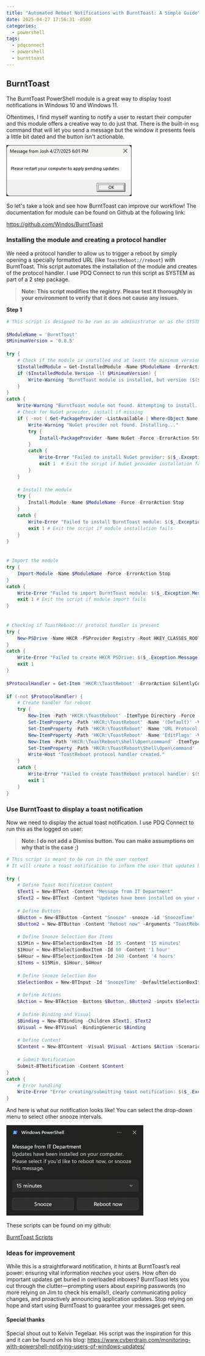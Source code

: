 ```yaml
---
title: "Automated Reboot Notifications with BurntToast: A Simple Guide"
date: 2025-04-27 17:56:31 -0500
categories:
  - powershell
tags:
  - pdqconnect
  - powershell
  - burnttoast
---
```

## BurntToast

The BurntToast PowerShell module is a great way to display toast notifications in Windows 10 and Windows 11.

Oftentimes, I find myself wanting to notify a user to restart their computer and this module offers a creative way to do just that. There is the built-in `msg` command that will let you send a message but the window it presents feels a little bit dated and the button isn't actionable.

![img](assets/images/Pastedimage20250427180320.png)

So let's take a look and see how BurntToast can improve our workflow! The documentation for module can be found on Github at the following link:

https://github.com/Windos/BurntToast

### Installing the module and creating a protocol handler

We need a protocol handler to allow us to trigger a reboot by simply opening a specially formatted URL (like `ToastReboot://reboot`) with BurntToast. This script automates the installation of the module and creates of the protocol handler. I use PDQ Connect to run this script as SYSTEM as part of a 2 step package.

> **Note: This script modifies the registry. Please test it thoroughly in your environment to verify that it does not cause any issues.**

**Step 1**

```powershell
# This script is designed to be run as an administrator or as the SYSTEM account.

$ModuleName = 'BurntToast'
$MinimumVersion = '0.8.5'

try {
    # Check if the module is installed and at least the minimum version.
    $InstalledModule = Get-InstalledModule -Name $ModuleName -ErrorAction Stop
    if ($InstalledModule.Version -lt $MinimumVersion) {
        Write-Warning "BurntToast module is installed, but version ($($InstalledModule.Version)) is older than the minimum required ($MinimumVersion).  Consider updating."
    }
}
catch {
    Write-Warning "BurntToast module not found. Attempting to install..."
    # Check for NuGet provider, install if missing
    if ( -not ( Get-PackageProvider -ListAvailable | Where-Object Name -eq "Nuget" ) ) {
        Write-Warning "NuGet provider not found. Installing..."
        try {
            Install-PackageProvider -Name NuGet -Force -ErrorAction Stop
        }
        catch {
            Write-Error "Failed to install NuGet provider: $($_.Exception.Message)"
            exit 1  # Exit the script if NuGet provider installation fails
        }
    }

    # Install the module
    try {
        Install-Module -Name $ModuleName -Force -ErrorAction Stop
    }
    catch {
        Write-Error "Failed to install BurntToast module: $($_.Exception.Message)"
        exit 1 # Exit the script if module installation fails
    }
}


# Import the module
try {
    Import-Module -Name $ModuleName -Force -ErrorAction Stop
}
catch {
    Write-Error "Failed to import BurntToast module: $($_.Exception.Message)"
    exit 1 # Exit the script if module import fails
}


# Checking if ToastReboot:// protocol handler is present
try {
    New-PSDrive -Name HKCR -PSProvider Registry -Root HKEY_CLASSES_ROOT -ErrorAction SilentlyContinue | Out-Null
}
catch {
    Write-Error "Failed to create HKCR PSDrive: $($_.Exception.Message)"
    exit 1
}

$ProtocolHandler = Get-Item 'HKCR:\ToastReboot' -ErrorAction SilentlyContinue

if (-not $ProtocolHandler) {
    # Create handler for reboot
    try {
        New-Item -Path 'HKCR:\ToastReboot' -ItemType Directory -Force -ErrorAction Stop
        Set-ItemProperty -Path 'HKCR:\ToastReboot' -Name '(Default)' -Value 'url:ToastReboot' -Force -ErrorAction Stop
        Set-ItemProperty -Path 'HKCR:\ToastReboot' -Name 'URL Protocol' -Value '' -Force -ErrorAction Stop
        New-ItemProperty -Path 'HKCR:\ToastReboot' -Name 'EditFlags' -Value 2162688 -PropertyType DWord -Force -ErrorAction Stop
        New-Item -Path 'HKCR:\ToastReboot\Shell\Open\command' -ItemType Directory -Force -ErrorAction Stop
        Set-ItemProperty -Path 'HKCR:\ToastReboot\Shell\Open\command' -Name '(Default)' -Value "C:\Windows\System32\shutdown.exe -r -t 30" -Force -ErrorAction Stop
        Write-Host "ToastReboot protocol handler created."
    }
    catch {
        Write-Error "Failed to create ToastReboot protocol handler: $($_.Exception.Message)"
        exit 1
    }
}
```

### Use BurntToast to display a toast notification

Now we need to display the actual toast notification. I use PDQ Connect to run this as the logged on user:

> **Note: I do not add a Dismiss button. You can make assumptions on why that is the case ;)**

```powershell
# This script is meant to be run in the user context
# It will create a toast notification to inform the user that updates have been installed and prompt them to reboot or snooze the message.

try {
    # Define Toast Notification Content
    $Text1 = New-BTText -Content "Message from IT Department"
    $Text2 = New-BTText -Content "Updates have been installed on your computer. Please select if you'd like to reboot now, or snooze this message."

    # Define Buttons
    $Button = New-BTButton -Content "Snooze" -snooze -id 'SnoozeTime'
    $Button2 = New-BTButton -Content "Reboot now" -Arguments "ToastReboot:" -ActivationType Protocol

    # Define Snooze Selection Box Items
    $15Min = New-BTSelectionBoxItem -Id 15 -Content '15 minutes'
    $1Hour = New-BTSelectionBoxItem -Id 60 -Content '1 hour'
    $4Hour = New-BTSelectionBoxItem -Id 240 -Content '4 hours'
    $Items = $15Min, $1Hour, $4Hour

    # Define Snooze Selection Box
    $SelectionBox = New-BTInput -Id 'SnoozeTime' -DefaultSelectionBoxItemId 15 -Items $Items

    # Define Actions
    $Action = New-BTAction -Buttons $Button, $Button2 -inputs $SelectionBox

    # Define Binding and Visual
    $Binding = New-BTBinding -Children $Text1, $Text2
    $Visual = New-BTVisual -BindingGeneric $Binding

    # Define Content
    $Content = New-BTContent -Visual $Visual -Actions $Action -Scenario Reminder

    # Submit Notification
    Submit-BTNotification -Content $Content
}
catch {
    # Error handling
    Write-Error "Error creating/submitting toast notification: $($_.Exception.Message)"
}
```

And here is what our notification looks like! You can select the drop-down menu to select other snooze intervals.

![img](assets/images/Pastedimage20250427182916.png)

These scripts can be found on my github:

[BurntToast Scripts](https://github.com/DearingDev/toolbelt/tree/main/BurntToast)

### Ideas for improvement

While this is a straightforward notification, it hints at BurntToast’s real power: ensuring vital information _reaches_ your users. How often do important updates get buried in overloaded inboxes? BurntToast lets you cut through the clutter—prompting users about expiring passwords (no more relying on Jim to check his emails!), clearly communicating policy changes, and proactively announcing application updates. Stop relying on hope and start using BurntToast to guarantee your messages get seen.


#### Special thanks
Special shout out to Kelvin Tegelaar. His script was the inspiration for this and it can be found on his blog: https://www.cyberdrain.com/monitoring-with-powershell-notifying-users-of-windows-updates/




